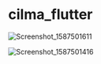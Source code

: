 # cilma_flutter

![Screenshot_1587501611](https://user-images.githubusercontent.com/63372032/84374493-5972b300-abde-11ea-91f2-aa44c7a9626b.png)

![Screenshot_1587501416](https://user-images.githubusercontent.com/63372032/84374509-5d063a00-abde-11ea-9990-0283e7c9c956.png)
